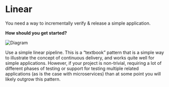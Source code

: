 # Linear
You need a way to incrementally verify & release a simple application.

**How should you get started?**

![Diagram](http://thoughtworks.github.io/PipelinePatterns/imgs//linear.png)

Use a simple linear pipeline. This is a “textbook” pattern that is a simple way to illustrate the concept of continuous delivery, and works quite well for simple applications. However, if your project is non-trivial, requiring a lot of different phases of testing or support for testing multiple related applications (as is the case with microservices) than at some point you will likely outgrow this pattern.
